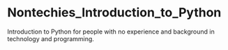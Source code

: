 # Nontechies_Introduction_to_Python
Introduction to Python for people with no experience and background in technology and programming.
